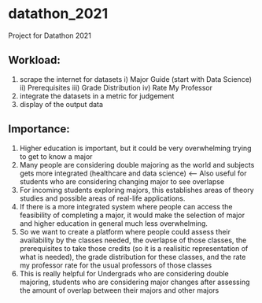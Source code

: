 # datathon_2021
Project for Datathon 2021
## Workload:
1. scrape the internet for datasets
   i) Major Guide (start with Data Science)
   ii) Prerequisites 
   iii) Grade Distribution
   iv) Rate My Professor
3. integrate the datasets in a metric for judgement
4. display of the output data
 
## Importance:
1. Higher education is important, but it could be very overwhelming trying to get to know a major
2. Many people are considering double majoring as the world and subjects gets more integrated (healthcare and data science) <-- Also useful for students who are considering changing major to see overlapse
3. For incoming students exploring majors, this establishes areas of theory studies and possible areas of real-life applications.
4. If there is a more integrated system where people can access the feasibility of completing a major, it would make the selection of major and higher education in general much less overwhelming.
5. So we want to create a platform where people could assess their availability by the classes needed, the overlapse of those classes, the prerequisites to take those credits (so it is a realisitic representation of what is needed), the grade distribution for these classes, and the rate my professor rate for the usual professors of those classes
6. This is really helpful for Undergrads who are considering double majoring, students who are considering major changes after assessing the amount of overlap between their majors and other majors
